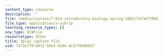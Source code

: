```yaml
---
content_type: resource
description: ''
file: /media/courses/7-014-introductory-biology-spring-2005/7a73e770041250e381044c3778d8b657_7ZlzvS7YoSM.vtt
file_type: application/x-subrip
learning_resource_types: []
ocw_type: OCWFile
resourcetype: Other
title: 3play caption file
uid: 7a73e770-0412-50e3-8104-4c3778d8b657
---
```


